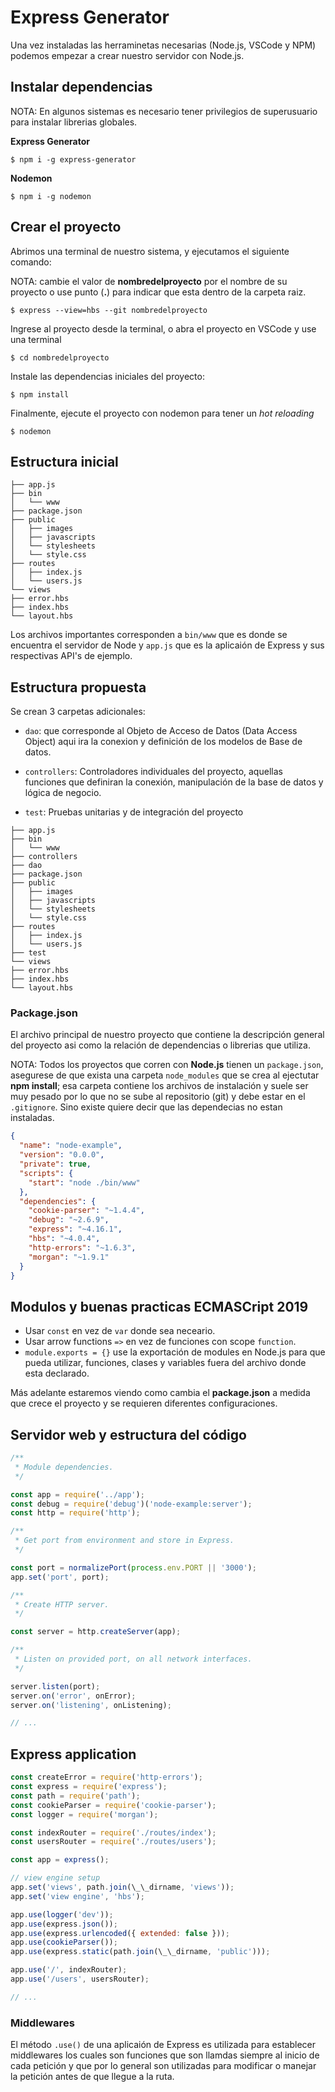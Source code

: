 
# Express Generator

Una vez instaladas las herraminetas necesarias (Node.js, VSCode y NPM) podemos empezar a crear nuestro servidor con Node.js.

## Instalar dependencias

NOTA: En algunos sistemas es necesario tener privilegios de superusuario para instalar librerias globales.

**Express Generator**

    $ npm i -g express-generator

**Nodemon**

    $ npm i -g nodemon

## Crear el proyecto

Abrimos una terminal de nuestro sistema, y ejecutamos el siguiente comando:

NOTA: cambie el valor de **nombredelproyecto** por el nombre de su proyecto o use punto (**.**) para indicar que esta dentro de la carpeta raiz.



    $ express --view=hbs --git nombredelproyecto

Ingrese al proyecto desde la terminal, o abra el proyecto en VSCode y use una terminal

    $ cd nombredelproyecto

Instale las dependencias iniciales del proyecto:

    $ npm install

Finalmente, ejecute el proyecto con nodemon para tener un *hot reloading*

    $ nodemon

## Estructura inicial
```
├── app.js
├── bin
│   └── www
├── package.json
├── public
│   ├── images
│   ├── javascripts
│   └── stylesheets
│   └── style.css
├── routes
│   ├── index.js
│   └── users.js
└── views
├── error.hbs
├── index.hbs
└── layout.hbs
```

Los archivos importantes corresponden a `bin/www` que es donde se encuentra el servidor de Node y `app.js` que es la aplicaión de Express y sus respectivas API's de ejemplo.

## Estructura propuesta
Se crean 3 carpetas adicionales: 
- `dao`: que corresponde al Objeto de Acceso de Datos (Data Access Object) aqui ira la conexion y definición de los modelos de Base de datos.

- `controllers`: Controladores individuales del proyecto, aquellas funciones que definiran la conexión, manipulación de la base de datos y lógica de negocio.

- `test`: Pruebas unitarias y de integración del proyecto
```
├── app.js
├── bin
│   └── www
├── controllers
├── dao
├── package.json
├── public
│   ├── images
│   ├── javascripts
│   └── stylesheets
│   └── style.css
├── routes
│   ├── index.js
│   └── users.js
├── test
└── views
├── error.hbs
├── index.hbs
└── layout.hbs
```

### Package.json
El archivo principal de nuestro proyecto que contiene la descripción general del proyecto asi como la relación de dependencias o librerias que utiliza.

NOTA: Todos los proyectos que corren con **Node.js** tienen un `package.json`, asegurese de que exista una carpeta `node_modules` que se crea al ejectutar **npm install**; esa carpeta contiene los archivos de instalación y suele ser muy pesado por lo que no se sube al repositorio (git) y debe estar en el `.gitignore`. Sino existe quiere decir que las dependecias no estan instaladas.
```json
{
  "name": "node-example",
  "version": "0.0.0",
  "private": true,
  "scripts": {
    "start": "node ./bin/www"
  },
  "dependencies": {
    "cookie-parser": "~1.4.4",
    "debug": "~2.6.9",
    "express": "~4.16.1",
    "hbs": "~4.0.4",
    "http-errors": "~1.6.3",
    "morgan": "~1.9.1"
  }
}
```

## Modulos y buenas practicas ECMASCript 2019

- Usar `const` en vez de `var` donde sea neceario.
- Usar arrow functions `=>` en vez de funciones con scope `function`.
- `module.exports = {}` use la exportación de modules en Node.js para que pueda utilizar, funciones, clases y variables fuera del archivo donde esta declarado.

Más adelante estaremos viendo como cambia el **package.json** a medida que crece el proyecto y se requieren diferentes configuraciones.

## Servidor web y estructura del código

```js
/**
 * Module dependencies.
 */

const app = require('../app');
const debug = require('debug')('node-example:server');
const http = require('http');

/**
 * Get port from environment and store in Express.
 */

const port = normalizePort(process.env.PORT || '3000');
app.set('port', port);

/**
 * Create HTTP server.
 */

const server = http.createServer(app);

/**
 * Listen on provided port, on all network interfaces.
 */

server.listen(port);
server.on('error', onError);
server.on('listening', onListening);

// ...
```

## Express application

```js
const createError = require('http-errors');
const express = require('express');
const path = require('path');
const cookieParser = require('cookie-parser');
const logger = require('morgan');

const indexRouter = require('./routes/index');
const usersRouter = require('./routes/users');

const app = express();

// view engine setup
app.set('views', path.join(\_\_dirname, 'views'));
app.set('view engine', 'hbs');

app.use(logger('dev'));
app.use(express.json());
app.use(express.urlencoded({ extended: false }));
app.use(cookieParser());
app.use(express.static(path.join(\_\_dirname, 'public')));

app.use('/', indexRouter);
app.use('/users', usersRouter);

// ...
```

### Middlewares

El método `.use()` de una aplicaión de Express es utilizada para establecer middlewares los cuales son funciones que son llamdas siempre al inicio de cada petición y que por lo general son utilizadas para modificar o manejar la petición antes de que llegue a la ruta.
